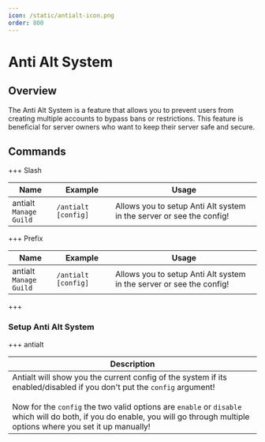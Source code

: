 ```yaml
---
icon: /static/antialt-icon.png
order: 800
---
```

# Anti Alt System

## Overview

The Anti Alt System is a feature that allows you to prevent users from creating multiple accounts to bypass bans or restrictions. This feature is beneficial for server owners who want to keep their server safe and secure.

## Commands

+++ Slash

| Name                      | Example             | Usage                                                                |
|---------------------------|---------------------|----------------------------------------------------------------------|
| antialt<br>`Manage Guild` | `/antialt [config]` | Allows you to setup Anti Alt system in the server or see the config! |

+++ Prefix

| Name                      | Example             | Usage                                                                |
|---------------------------|---------------------|----------------------------------------------------------------------|
| antialt<br>`Manage Guild` | `/antialt [config]` | Allows you to setup Anti Alt system in the server or see the config! |
+++

### Setup Anti Alt System

+++ antialt 

| Description                                                                                                                                                                                                                                                                                                   |
|---------------------------------------------------------------------------------------------------------------------------------------------------------------------------------------------------------------------------------------------------------------------------------------------------------------|
| Antialt will show you the current config of the system if its enabled/disabled if you don't put the `config` argument!<br/><br/>Now for the `config` the two valid options are `enable` or `disable` which will do both, if you do enable, you will go through multiple options where you set it up manually! |

